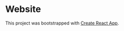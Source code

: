 # Website

This project was bootstrapped with [Create React App](https://github.com/facebook/create-react-app).